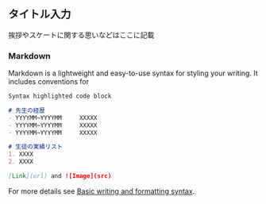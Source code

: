 ## タイトル入力

挨拶やスケートに関する思いなどはここに記載

### Markdown

Markdown is a lightweight and easy-to-use syntax for styling your writing. It includes conventions for

```markdown
Syntax highlighted code block

# 先生の経歴
- YYYYMM~YYYYMM     XXXXX
- YYYYMM~YYYYMM     XXXXX
- YYYYMM~YYYYMM     XXXXX

# 生徒の実績リスト
1. XXXX
2. XXXX

[Link](url) and ![Image](src)
```

For more details see [Basic writing and formatting syntax](https://docs.github.com/en/github/writing-on-github/getting-started-with-writing-and-formatting-on-github/basic-writing-and-formatting-syntax).
